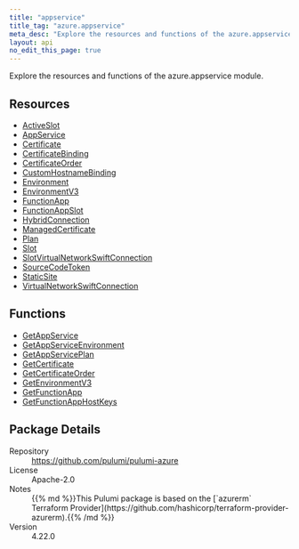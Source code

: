 ```yaml
---
title: "appservice"
title_tag: "azure.appservice"
meta_desc: "Explore the resources and functions of the azure.appservice module."
layout: api
no_edit_this_page: true
---
```


<!-- WARNING: this file was generated by Pulumi Docs Generator. -->
<!-- Do not edit by hand unless you're certain you know what you are doing! -->

Explore the resources and functions of the azure.appservice module.

<h2 id="resources">Resources</h2>
<ul class="api">
    <li><a href="activeslot" title="ActiveSlot"><span class="api-symbol api-symbol--resource"></span>ActiveSlot</a></li>
    <li><a href="appservice" title="AppService"><span class="api-symbol api-symbol--resource"></span>AppService</a></li>
    <li><a href="certificate" title="Certificate"><span class="api-symbol api-symbol--resource"></span>Certificate</a></li>
    <li><a href="certificatebinding" title="CertificateBinding"><span class="api-symbol api-symbol--resource"></span>CertificateBinding</a></li>
    <li><a href="certificateorder" title="CertificateOrder"><span class="api-symbol api-symbol--resource"></span>CertificateOrder</a></li>
    <li><a href="customhostnamebinding" title="CustomHostnameBinding"><span class="api-symbol api-symbol--resource"></span>CustomHostnameBinding</a></li>
    <li><a href="environment" title="Environment"><span class="api-symbol api-symbol--resource"></span>Environment</a></li>
    <li><a href="environmentv3" title="EnvironmentV3"><span class="api-symbol api-symbol--resource"></span>EnvironmentV3</a></li>
    <li><a href="functionapp" title="FunctionApp"><span class="api-symbol api-symbol--resource"></span>FunctionApp</a></li>
    <li><a href="functionappslot" title="FunctionAppSlot"><span class="api-symbol api-symbol--resource"></span>FunctionAppSlot</a></li>
    <li><a href="hybridconnection" title="HybridConnection"><span class="api-symbol api-symbol--resource"></span>HybridConnection</a></li>
    <li><a href="managedcertificate" title="ManagedCertificate"><span class="api-symbol api-symbol--resource"></span>ManagedCertificate</a></li>
    <li><a href="plan" title="Plan"><span class="api-symbol api-symbol--resource"></span>Plan</a></li>
    <li><a href="slot" title="Slot"><span class="api-symbol api-symbol--resource"></span>Slot</a></li>
    <li><a href="slotvirtualnetworkswiftconnection" title="SlotVirtualNetworkSwiftConnection"><span class="api-symbol api-symbol--resource"></span>SlotVirtualNetworkSwiftConnection</a></li>
    <li><a href="sourcecodetoken" title="SourceCodeToken"><span class="api-symbol api-symbol--resource"></span>SourceCodeToken</a></li>
    <li><a href="staticsite" title="StaticSite"><span class="api-symbol api-symbol--resource"></span>StaticSite</a></li>
    <li><a href="virtualnetworkswiftconnection" title="VirtualNetworkSwiftConnection"><span class="api-symbol api-symbol--resource"></span>VirtualNetworkSwiftConnection</a></li>
</ul>

<h2 id="functions">Functions</h2>
<ul class="api">
    <li><a href="getappservice" title="GetAppService"><span class="api-symbol api-symbol--function"></span>GetAppService</a></li>
    <li><a href="getappserviceenvironment" title="GetAppServiceEnvironment"><span class="api-symbol api-symbol--function"></span>GetAppServiceEnvironment</a></li>
    <li><a href="getappserviceplan" title="GetAppServicePlan"><span class="api-symbol api-symbol--function"></span>GetAppServicePlan</a></li>
    <li><a href="getcertificate" title="GetCertificate"><span class="api-symbol api-symbol--function"></span>GetCertificate</a></li>
    <li><a href="getcertificateorder" title="GetCertificateOrder"><span class="api-symbol api-symbol--function"></span>GetCertificateOrder</a></li>
    <li><a href="getenvironmentv3" title="GetEnvironmentV3"><span class="api-symbol api-symbol--function"></span>GetEnvironmentV3</a></li>
    <li><a href="getfunctionapp" title="GetFunctionApp"><span class="api-symbol api-symbol--function"></span>GetFunctionApp</a></li>
    <li><a href="getfunctionapphostkeys" title="GetFunctionAppHostKeys"><span class="api-symbol api-symbol--function"></span>GetFunctionAppHostKeys</a></li>
</ul>

<h2 id="package-details">Package Details</h2>
<dl class="package-details">
	<dt>Repository</dt>
	<dd><a href="https://github.com/pulumi/pulumi-azure">https://github.com/pulumi/pulumi-azure</a></dd>
	<dt>License</dt>
	<dd>Apache-2.0</dd>
	<dt>Notes</dt>
	<dd>{{% md %}}This Pulumi package is based on the [`azurerm` Terraform Provider](https://github.com/hashicorp/terraform-provider-azurerm).{{% /md %}}</dd>
	<dt>Version</dt>
	<dd>4.22.0</dd>
</dl>

